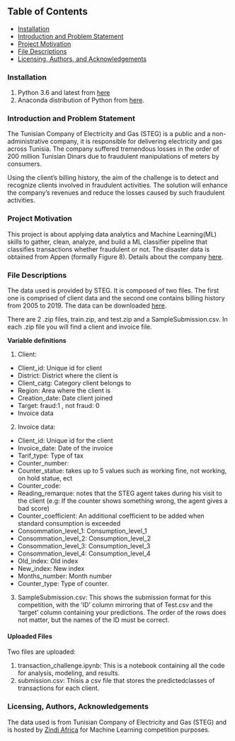 ## Table of Contents
- [Installation](#install)
- [Introduction and Problem Statement](#intro)
- [Project Motivation](#motivate)
- [File Descriptions](#describe)
- [Licensing, Authors, and Acknowledgements](#acknowledge)

<a id='install'></a>
### Installation
1. Python 3.6 and latest from [here](https://www.python.org/downloads/)
2. Anaconda distribution of Python from [here](https://www.anaconda.com/blog/anaconda-distribution-2022-10#).<br>

<a id='intro'></a>
### Introduction and Problem Statement
The Tunisian Company of Electricity and Gas (STEG) is a public and a non-administrative company, it is responsible for delivering electricity and gas across Tunisia. The company suffered tremendous losses in the order of 200 million Tunisian Dinars due to fraudulent manipulations of meters by consumers.<br>

Using the client’s billing history, the aim of the challenge is to detect and recognize clients involved in fraudulent activities.
The solution will enhance the company’s revenues and reduce the losses caused by such fraudulent activities.<br>

<a id='motivate'></a>
### Project Motivation
This project is about applying data analytics and Machine Learning(ML) skills to gather, clean, analyze, and build a ML classifier pipeline that classifies transactions whether fraudulent or not. The disaster data is obtained from Appen (formally Figure 8). Details about the company [here](https://zindi.africa/competitions/fraud-detection-in-electricity-and-gas-consumption-challenge).<br>  

<a id='describe'></a>
### File Descriptions
The data used is provided by STEG. It is composed of two files. The first one is comprised of client data and the second one contains billing history from 2005 to 2019. The data can be downloaded [here](https://zindi.africa/competitions/fraud-detection-in-electricity-and-gas-consumption-challenge/data).<br>  

There are 2 .zip files, train.zip, and test.zip and a SampleSubmission.csv. In each .zip file you will find a client and invoice file.

__Variable definitions__

1. Client:

- Client_id: Unique id for client
- District: District where the client is
- Client_catg: Category client belongs to
- Region: Area where the client is
- Creation_date: Date client joined
- Target: fraud:1 , not fraud: 0
- Invoice data

2. Invoice data:

- Client_id: Unique id for the client
- Invoice_date: Date of the invoice
- Tarif_type: Type of tax
- Counter_number:
- Counter_statue: takes up to 5 values such as working fine, not working, on hold statue, ect
- Counter_code:
- Reading_remarque: notes that the STEG agent takes during his visit to the client (e.g: If the counter shows something wrong, the agent gives a bad score)
- Counter_coefficient: An additional coefficient to be added when standard consumption is exceeded
- Consommation_level_1: Consumption_level_1
- Consommation_level_2: Consumption_level_2
- Consommation_level_3: Consumption_level_3
- Consommation_level_4: Consumption_level_4
- Old_index: Old index
- New_index: New index
- Months_number: Month number
- Counter_type: Type of counter.<br>
3. SampleSubmission.csv: This shows the submission format for this competition, with the ‘ID’ column mirroring that of Test.csv and the ‘target’ column containing your predictions. The order of the rows does not matter, but the names of the ID must be correct.<br>

#### Uploaded Files
Two files are uploaded:
1. transaction_challenge.ipynb: This is a notebook containing all the code for analysis, modeling, and results.
2. submission.csv: Thisis a csv file that stores the predictedclasses of transactions for each client.<br>
<a id='acknowledge'></a>
### Licensing, Authors, Acknowledgements
The data used is from Tunisian Company of Electricity and Gas (STEG) and is hosted by [Zindi Africa](https://zindi.africa/) for Machine Learning competition purposes.